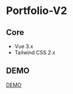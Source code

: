 # Portfolio-V2

## Core

- Vue 3.x
- Tailwind CSS 2.x

## DEMO

[DEMO](https://ltyi.github.io/Portfolio-V2/)
